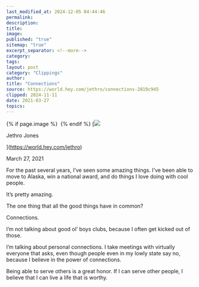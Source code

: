 ```yaml
---
last_modified_at: 2024-12-05 04:44:46
permalink: 
description: 
title: 
image: 
published: "true"
sitemap: "true"
excerpt_separator: <!--more-->
category: 
tags:  
layout: post
category: "Clippings"
author: 
title: "Connections"
source: https://world.hey.com/jethro/connections-2819c945
clipped: 2024-11-11
date: 2021-03-27
topics: 
---
```



{% if page.image %} <img src="{{ page.image }}" alt=""> {% endif %}
[![](https://world.hey.com/jethro/avatar-40bd048fb7cc6850d42ef0957b5f0c498bfea84d)

Jethro Jones

](https://world.hey.com/jethro)

March 27, 2021

For the past several years, I’ve seen some amazing things. I’ve been able to move to Alaska, win a national award, and do things I love doing with cool people. 

It’s pretty amazing. 

The one thing that all the good things have in common? 

Connections. 

I’m not talking about good ol’ boys clubs, because I often get kicked out of those. 

I’m talking about personal connections. I take meetings with virtually everyone that asks, even though people even in my lowly state say no, because I believe in the power of connections. 

Being able to serve others is a great honor. If I can serve other people, I believe that I can live a life that is worthy.
